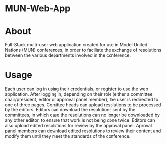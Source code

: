 # MUN-Web-App

# About 
Full-Stack multi-user web application created for use in Model United Nations (MUN) conferences, in order to faciliate the exchange of resolutions between the various departments involved in the conference. 

# Usage 
Each user can log in using their credentials, or register to use the web application. After logging in, depending on their role (either a committee chair/president, editor or approval panel member), the user is redirected to one of three pages. 
Comittee heads can upload resolutions to be processed by the editors. 
Editors can download the resolutions sent by the committees, in which case the resolutions can no longer be downloaded by any other ediitor, to ensure that work is not being done twice. Editors can also upload edited resolutions for review by the approval panel. 
Aproval panel members can download edited resolutions to review their content and modify them until they meet the standards of the conference. 

